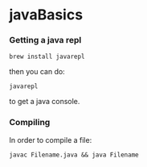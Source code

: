 # javaBasics

### Getting a java repl
```
brew install javarepl
````

then you can do:

```
javarepl
```

to get a java console.

### Compiling

In order to compile a file:

```
javac Filename.java && java Filename
```